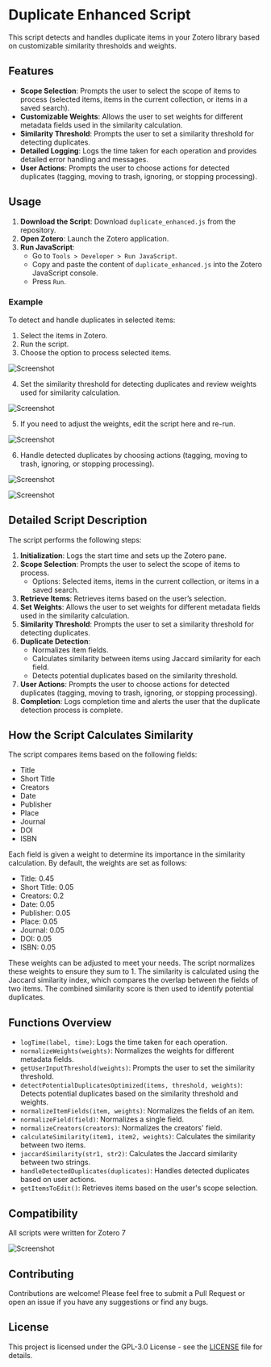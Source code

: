 # Duplicate Enhanced Script

This script detects and handles duplicate items in your Zotero library based on customizable similarity thresholds and weights.

## Features

- **Scope Selection**: Prompts the user to select the scope of items to process (selected items, items in the current collection, or items in a saved search).
- **Customizable Weights**: Allows the user to set weights for different metadata fields used in the similarity calculation.
- **Similarity Threshold**: Prompts the user to set a similarity threshold for detecting duplicates.
- **Detailed Logging**: Logs the time taken for each operation and provides detailed error handling and messages.
- **User Actions**: Prompts the user to choose actions for detected duplicates (tagging, moving to trash, ignoring, or stopping processing).

## Usage

1. **Download the Script**: Download `duplicate_enhanced.js` from the repository.
2. **Open Zotero**: Launch the Zotero application.
3. **Run JavaScript**:
    - Go to `Tools > Developer > Run JavaScript`.
    - Copy and paste the content of `duplicate_enhanced.js` into the Zotero JavaScript console.
    - Press `Run`.

### Example

To detect and handle duplicates in selected items:

1. Select the items in Zotero.
2. Run the script.
3. Choose the option to process selected items.

![Screenshot](doc/dup_01.png)

4. Set the similarity threshold for detecting duplicates and review weights used for similarity calculation.

![Screenshot](doc/dup_02.png)

5. If you need to adjust the weights, edit the script here and re-run.

![Screenshot](doc/dup_05.png)

6. Handle detected duplicates by choosing actions (tagging, moving to trash, ignoring, or stopping processing).

![Screenshot](doc/dup_03.png)

![Screenshot](doc/dup_04.png)


## Detailed Script Description

The script performs the following steps:

1. **Initialization**: Logs the start time and sets up the Zotero pane.
2. **Scope Selection**: Prompts the user to select the scope of items to process.
    - Options: Selected items, items in the current collection, or items in a saved search.
3. **Retrieve Items**: Retrieves items based on the user’s selection.
4. **Set Weights**: Allows the user to set weights for different metadata fields used in the similarity calculation.
5. **Similarity Threshold**: Prompts the user to set a similarity threshold for detecting duplicates.
6. **Duplicate Detection**:
    - Normalizes item fields.
    - Calculates similarity between items using Jaccard similarity for each field.
    - Detects potential duplicates based on the similarity threshold.
7. **User Actions**: Prompts the user to choose actions for detected duplicates (tagging, moving to trash, ignoring, or stopping processing).
8. **Completion**: Logs completion time and alerts the user that the duplicate detection process is complete.

## How the Script Calculates Similarity

The script compares items based on the following fields:
- Title
- Short Title
- Creators
- Date
- Publisher
- Place
- Journal
- DOI
- ISBN

Each field is given a weight to determine its importance in the similarity calculation. By default, the weights are set as follows:

- Title: 0.45
- Short Title: 0.05
- Creators: 0.2
- Date: 0.05
- Publisher: 0.05
- Place: 0.05
- Journal: 0.05
- DOI: 0.05
- ISBN: 0.05

These weights can be adjusted to meet your needs. The script normalizes these weights to ensure they sum to 1. The similarity is calculated using the Jaccard similarity index, which compares the overlap between the fields of two items. The combined similarity score is then used to identify potential duplicates.

## Functions Overview

- `logTime(label, time)`: Logs the time taken for each operation.
- `normalizeWeights(weights)`: Normalizes the weights for different metadata fields.
- `getUserInputThreshold(weights)`: Prompts the user to set the similarity threshold.
- `detectPotentialDuplicatesOptimized(items, threshold, weights)`: Detects potential duplicates based on the similarity threshold and weights.
- `normalizeItemFields(item, weights)`: Normalizes the fields of an item.
- `normalizeField(field)`: Normalizes a single field.
- `normalizeCreators(creators)`: Normalizes the creators' field.
- `calculateSimilarity(item1, item2, weights)`: Calculates the similarity between two items.
- `jaccardSimilarity(str1, str2)`: Calculates the Jaccard similarity between two strings.
- `handleDetectedDuplicates(duplicates)`: Handles detected duplicates based on user actions.
- `getItemsToEdit()`: Retrieves items based on the user's scope selection.

## Compatibility
All scripts were written for Zotero 7

![Screenshot](doc/zotero_version.png)

## Contributing

Contributions are welcome! Please feel free to submit a Pull Request or open an issue if you have any suggestions or find any bugs.

## License

This project is licensed under the GPL-3.0 License - see the [LICENSE](LICENSE) file for details.